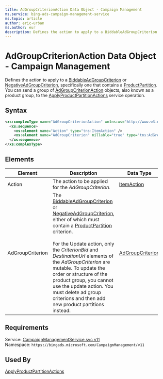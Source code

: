```yaml
---
title: AdGroupCriterionAction Data Object - Campaign Management
ms.service: bing-ads-campaign-management-service
ms.topic: article
author: eric-urban
ms.author: eur
description: Defines the action to apply to a BiddableAdGroupCriterion or [NegativeAdGroupCriterion](../campaign-management-service/negativeadgroupcriterion.md), specifically one that contains a [ProductPartition](../campaign-management-service/productpartition.md).
---
```

# AdGroupCriterionAction Data Object - Campaign Management
Defines the action to apply to a [BiddableAdGroupCriterion](../campaign-management-service/biddableadgroupcriterion.md) or [NegativeAdGroupCriterion](../campaign-management-service/negativeadgroupcriterion.md), specifically one that contains a [ProductPartition](../campaign-management-service/productpartition.md). You can send a group of [AdGroupCriterionAction](../campaign-management-service/adgroupcriterionaction.md) objects, also known as a product group, to the [ApplyProductPartitionActions](../campaign-management-service/applyproductpartitionactions.md) service operation.

## Syntax
```xml
<xs:complexType name="AdGroupCriterionAction" xmlns:xs="http://www.w3.org/2001/XMLSchema">
  <xs:sequence>
    <xs:element name="Action" type="tns:ItemAction" />
    <xs:element name="AdGroupCriterion" nillable="true" type="tns:AdGroupCriterion" />
  </xs:sequence>
</xs:complexType>
```

## <a name="elements"></a>Elements

|Element|Description|Data Type|
|-----------|---------------|-------------|
|<a name="action"></a>Action|The action to be applied for the *AdGroupCriterion*.|[ItemAction](itemaction.md)|
|<a name="adgroupcriterion"></a>AdGroupCriterion|The [BiddableAdGroupCriterion](../campaign-management-service/biddableadgroupcriterion.md) or [NegativeAdGroupCriterion](../campaign-management-service/negativeadgroupcriterion.md), either of which must contain a [ProductPartition](../campaign-management-service/productpartition.md) criterion.<br/><br/>For the Update action, only the *CriterionBid* and *DestinationUrl* elements of the *AdGroupCriterion* are mutable. To update the order or structure of the product group, you cannot use the update action. You must delete ad group criterions and then add new product partitions instead.|[AdGroupCriterion](adgroupcriterion.md)|

## Requirements
Service: [CampaignManagementService.svc v11](https://campaign.api.bingads.microsoft.com/Api/Advertiser/CampaignManagement/v11/CampaignManagementService.svc)  
Namespace: ```https://bingads.microsoft.com/CampaignManagement/v11```  

## Used By
[ApplyProductPartitionActions](applyproductpartitionactions.md)  
